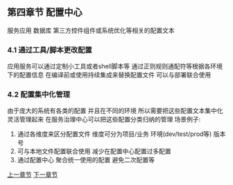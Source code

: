 ## 第四章节 配置中心
服务应用 数据库 第三方控件组件或系统优化等相关的配置文本

### 4.1 通过工具/脚本更改配置
应用服务可以通过定制小工具或者shell脚本等 通过正则规则通配符等根据各环境下的配置信息 在编译前或使用持续集成来替换配置文件 可以与部署联合使用

### 4.2 配置集中化管理
由于庞大的系统有各类的配置 并且在不同的环境 所以需要把这些配置文本集中化灵活管理起来 在服务治理中心可以把这些配置分类归纳的管理 
场景例子:  
1) 通过各维度来区分配置文件 维度可分为项目/业务 环境(dev/test/prod等) 版本号  
2) 可与本地文件配置联合使用 减少在配置中心配置过多配置
3) 通过配置中心 聚合统一使用的配置 避免二次配置等


 <a href="subject-3.md">上一章节</a>  <a href="subject-5.md">下一章节</a>